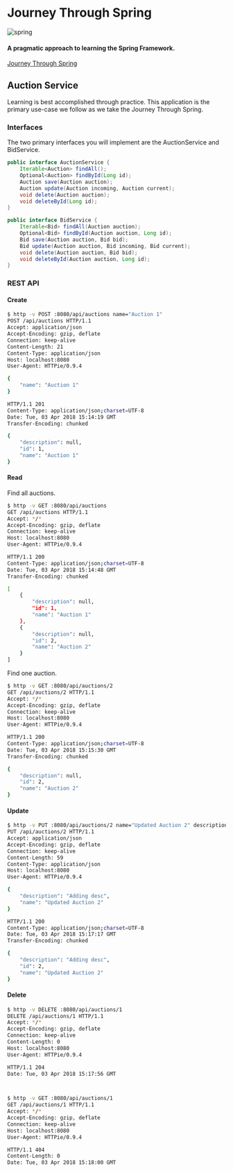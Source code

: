 Journey Through Spring
======
![spring](https://user-images.githubusercontent.com/26745523/37191895-099bbea8-2328-11e8-8b88-657c49317c2d.png)

#### A pragmatic approach to learning the Spring Framework. 
[Journey Through Spring](https://github.com/JahnelGroup/journey-through-spring)

Auction Service 
------
Learning is best accomplished through practice. This application is the primary use-case we follow as we take the Journey Through Spring.

### Interfaces

The two primary interfaces you will implement are the AuctionService and BidService.
```java
public interface AuctionService {
    Iterable<Auction> findAll();
    Optional<Auction> findById(Long id);
    Auction save(Auction auction);
    Auction update(Auction incoming, Auction current);
    void delete(Auction auction);
    void deleteById(Long id);
}

public interface BidService {
    Iterable<Bid> findAll(Auction auction);
    Optional<Bid> findById(Auction auction, Long id);
    Bid save(Auction auction, Bid bid);
    Bid update(Auction auction, Bid incoming, Bid current);
    void delete(Auction auction, Bid bid);
    void deleteById(Auction auction, Long id);
}
```

### REST API

#### Create

```bash
$ http -v POST :8080/api/auctions name="Auction 1"
POST /api/auctions HTTP/1.1
Accept: application/json
Accept-Encoding: gzip, deflate
Connection: keep-alive
Content-Length: 21
Content-Type: application/json
Host: localhost:8080
User-Agent: HTTPie/0.9.4

{
    "name": "Auction 1"
}

HTTP/1.1 201 
Content-Type: application/json;charset=UTF-8
Date: Tue, 03 Apr 2018 15:14:19 GMT
Transfer-Encoding: chunked

{
    "description": null,
    "id": 1,
    "name": "Auction 1"
}
```

#### Read

Find all auctions.

```bash
$ http -v GET :8080/api/auctions
GET /api/auctions HTTP/1.1
Accept: */*
Accept-Encoding: gzip, deflate
Connection: keep-alive
Host: localhost:8080
User-Agent: HTTPie/0.9.4

HTTP/1.1 200 
Content-Type: application/json;charset=UTF-8
Date: Tue, 03 Apr 2018 15:14:48 GMT
Transfer-Encoding: chunked

[
    {
        "description": null,
        "id": 1,
        "name": "Auction 1"
    },
    {
        "description": null,
        "id": 2,
        "name": "Auction 2"
    }
]
``` 

Find one auction.

```bash
$ http -v GET :8080/api/auctions/2
GET /api/auctions/2 HTTP/1.1
Accept: */*
Accept-Encoding: gzip, deflate
Connection: keep-alive
Host: localhost:8080
User-Agent: HTTPie/0.9.4

HTTP/1.1 200 
Content-Type: application/json;charset=UTF-8
Date: Tue, 03 Apr 2018 15:15:30 GMT
Transfer-Encoding: chunked

{
    "description": null,
    "id": 2,
    "name": "Auction 2"
}
```

#### Update

```bash
$ http -v PUT :8080/api/auctions/2 name="Updated Auction 2" description="Adding desc"
PUT /api/auctions/2 HTTP/1.1
Accept: application/json
Accept-Encoding: gzip, deflate
Connection: keep-alive
Content-Length: 59
Content-Type: application/json
Host: localhost:8080
User-Agent: HTTPie/0.9.4

{
    "description": "Adding desc",
    "name": "Updated Auction 2"
}

HTTP/1.1 200 
Content-Type: application/json;charset=UTF-8
Date: Tue, 03 Apr 2018 15:17:17 GMT
Transfer-Encoding: chunked

{
    "description": "Adding desc",
    "id": 2,
    "name": "Updated Auction 2"
}
```

#### Delete

```bash
$ http -v DELETE :8080/api/auctions/1
DELETE /api/auctions/1 HTTP/1.1
Accept: */*
Accept-Encoding: gzip, deflate
Connection: keep-alive
Content-Length: 0
Host: localhost:8080
User-Agent: HTTPie/0.9.4

HTTP/1.1 204 
Date: Tue, 03 Apr 2018 15:17:56 GMT



$ http -v GET :8080/api/auctions/1
GET /api/auctions/1 HTTP/1.1
Accept: */*
Accept-Encoding: gzip, deflate
Connection: keep-alive
Host: localhost:8080
User-Agent: HTTPie/0.9.4

HTTP/1.1 404 
Content-Length: 0
Date: Tue, 03 Apr 2018 15:18:00 GMT
```